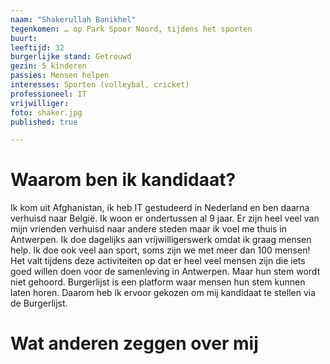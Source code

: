 ```yaml
---
naam: "Shakerullah Banikhel"
tegenkomen: … op Park Spoor Noord, tijdens het sporten
buurt:
leeftijd: 32
burgerlijke stand: Getrouwd
gezin: 5 kinderen
passies: Mensen helpen
interesses: Sporten (volleybal, cricket) 
professioneel: IT
vrijwilliger:
foto: shaker.jpg
published: true

---
```

# Waarom ben ik kandidaat?
Ik kom uit Afghanistan, ik heb IT gestudeerd in Nederland en ben daarna verhuisd naar België. Ik woon er ondertussen al 9 jaar.  Er zijn heel veel van mijn vrienden verhuisd naar andere steden maar ik voel me thuis in Antwerpen. Ik doe dagelijks aan vrijwilligerswerk omdat ik graag mensen help. Ik doe ook veel aan sport, soms zijn we met meer dan 100 mensen! Het valt tijdens deze activiteiten op dat er heel veel mensen zijn die iets goed willen doen voor de samenleving in Antwerpen. Maar hun stem wordt niet gehoord. Burgerlijst is een platform waar mensen hun stem kunnen laten horen. Daarom heb ik ervoor gekozen om mij kandidaat te stellen via de Burgerlijst.


# Wat anderen zeggen over mij


